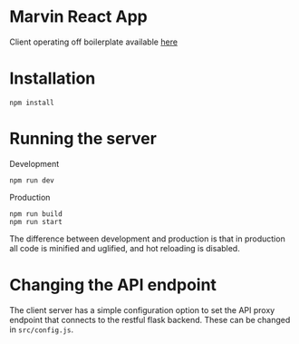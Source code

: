# Marvin React App

Client operating off boilerplate available [here](https://github.com/erikras/react-redux-universal-hot-example)

# Installation
```
npm install
```

# Running the server
Development
```
npm run dev
```

Production
```
npm run build
npm run start
```

The difference between development and production is that in production all code
is minified and uglified, and hot reloading is disabled.

# Changing the API endpoint
The client server has a simple configuration option to set the API proxy
endpoint that connects to the restful flask backend. These can be changed in
`src/config.js`.
